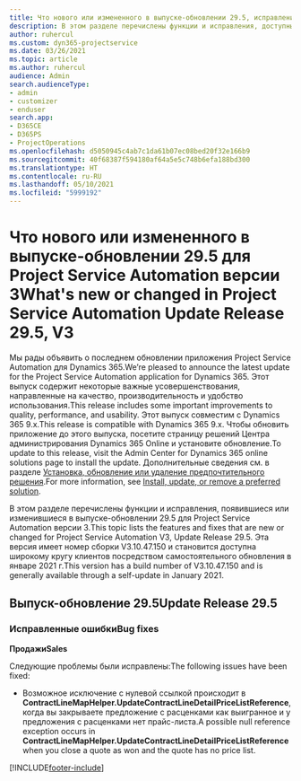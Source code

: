 ```yaml
---
title: Что нового или измененного в выпуске-обновлении 29.5, исправление, Project Service Automation, исправление версии 3
description: В этом разделе перечислены функции и исправления, доступные в выпуске-обновлении 29.5 для Project Service Automation исправление версии 3.
author: ruhercul
ms.custom: dyn365-projectservice
ms.date: 03/26/2021
ms.topic: article
ms.author: ruhercul
audience: Admin
search.audienceType:
- admin
- customizer
- enduser
search.app:
- D365CE
- D365PS
- ProjectOperations
ms.openlocfilehash: d5050945c4ab7c1da61b07ec08bed20f32e166b9
ms.sourcegitcommit: 40f68387f594180af64a5e5c748b6efa188bd300
ms.translationtype: HT
ms.contentlocale: ru-RU
ms.lasthandoff: 05/10/2021
ms.locfileid: "5999192"
---
```

# <a name="whats-new-or-changed-in-project-service-automation-update-release-295-v3"></a><span data-ttu-id="89a02-103">Что нового или измененного в выпуске-обновлении 29.5 для Project Service Automation версии 3</span><span class="sxs-lookup"><span data-stu-id="89a02-103">What's new or changed in Project Service Automation Update Release 29.5, V3</span></span>

<span data-ttu-id="89a02-104">Мы рады объявить о последнем обновлении приложения Project Service Automation для Dynamics 365.</span><span class="sxs-lookup"><span data-stu-id="89a02-104">We’re pleased to announce the latest update for the Project Service Automation application for Dynamics 365.</span></span> <span data-ttu-id="89a02-105">Этот выпуск содержит некоторые важные усовершенствования, направленные на качество, производительность и удобство использования.</span><span class="sxs-lookup"><span data-stu-id="89a02-105">This release includes some important improvements to quality, performance, and usability.</span></span> <span data-ttu-id="89a02-106">Этот выпуск совместим с Dynamics 365 9.x.</span><span class="sxs-lookup"><span data-stu-id="89a02-106">This release is compatible with Dynamics 365 9.x.</span></span> <span data-ttu-id="89a02-107">Чтобы обновить приложение до этого выпуска, посетите страницу решений Центра администрирования Dynamics 365 Online и установите обновление.</span><span class="sxs-lookup"><span data-stu-id="89a02-107">To update to this release, visit the Admin Center for Dynamics 365 online solutions page to install the update.</span></span> <span data-ttu-id="89a02-108">Дополнительные сведения см. в разделе [Установка, обновление или удаление предпочтительного решения](/power-platform/admin/install-remove-preferred-solution.md).</span><span class="sxs-lookup"><span data-stu-id="89a02-108">For more information, see [Install, update, or remove a preferred solution](/power-platform/admin/install-remove-preferred-solution.md).</span></span>

<span data-ttu-id="89a02-109">В этом разделе перечислены функции и исправления, появившиеся или изменившиеся в выпуске-обновлении 29.5 для Project Service Automation версии 3.</span><span class="sxs-lookup"><span data-stu-id="89a02-109">This topic lists the features and fixes that are new or changed for Project Service Automation V3, Update Release 29.5.</span></span> <span data-ttu-id="89a02-110">Эта версия имеет номер сборки V3.10.47.150 и становится доступна широкому кругу клиентов посредством самостоятельного обновления в январе 2021 г.</span><span class="sxs-lookup"><span data-stu-id="89a02-110">This version has a build number of V3.10.47.150 and is generally available through a self-update in January 2021.</span></span>

## <a name="update-release-295"></a><span data-ttu-id="89a02-111">Выпуск-обновление 29.5</span><span class="sxs-lookup"><span data-stu-id="89a02-111">Update Release 29.5</span></span>

### <a name="bug-fixes"></a><span data-ttu-id="89a02-112">Исправленные ошибки</span><span class="sxs-lookup"><span data-stu-id="89a02-112">Bug fixes</span></span>


<span data-ttu-id="89a02-113">**Продажи**</span><span class="sxs-lookup"><span data-stu-id="89a02-113">**Sales**</span></span>

<span data-ttu-id="89a02-114">Следующие проблемы были исправлены:</span><span class="sxs-lookup"><span data-stu-id="89a02-114">The following issues have been fixed:</span></span>

- <span data-ttu-id="89a02-115">Возможное исключение с нулевой ссылкой происходит в **ContractLineMapHelper.UpdateContractLineDetailPriceListReference**, когда вы закрываете предложение с расценками как выигранное и у предложения с расценками нет прайс-листа.</span><span class="sxs-lookup"><span data-stu-id="89a02-115">A possible null reference exception occurs in **ContractLineMapHelper.UpdateContractLineDetailPriceListReference** when you close a quote as won and the quote has no price list.</span></span>


[!INCLUDE[footer-include](../includes/footer-banner.md)]
